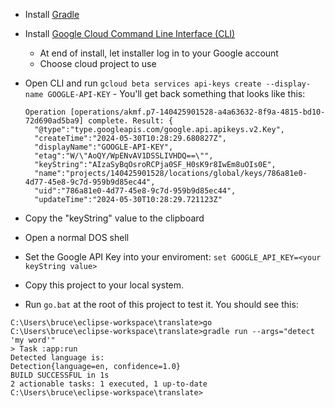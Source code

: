 - Install [Gradle](https://gradle.org/install/)
- Install [Google Cloud Command Line Interface (CLI)](https://cloud.google.com/sdk/docs/install)
    - At end of install, let installer log in to your Google account
    - Choose cloud project to use
- Open CLI and run `gcloud beta services api-keys create --display-name GOOGLE-API-KEY`
      - You'll get back something that looks like this:
  
  ```
  Operation [operations/akmf.p7-140425901528-a4a63632-8f9a-4815-bd10-72d690ad5ba9] complete. Result: {
    "@type":"type.googleapis.com/google.api.apikeys.v2.Key",
    "createTime":"2024-05-30T10:28:29.680827Z",
    "displayName":"GOOGLE-API-KEY",
    "etag":"W/\"AoQY/WpENvAV1DSSLIVHDQ==\"",
    "keyString":"AIzaSyBqOsroRCPja0SF_H0sK9r8IwEm8uOIs0E",
    "name":"projects/140425901528/locations/global/keys/786a81e0-4d77-45e8-9c7d-959b9d85ec44",
    "uid":"786a81e0-4d77-45e8-9c7d-959b9d85ec44",
    "updateTime":"2024-05-30T10:28:29.721123Z"
- Copy the "keyString" value to the clipboard
- Open a normal DOS shell
- Set the Google API Key into your enviroment:  `set GOOGLE_API_KEY=<your keyString value>`
- Copy this project to your local system.
- Run `go.bat` at the root of this project to test it.  You should see this:
```
C:\Users\bruce\eclipse-workspace\translate>go
C:\Users\bruce\eclipse-workspace\translate>gradle run --args="detect 'my word'"
> Task :app:run
Detected language is:
Detection{language=en, confidence=1.0}
BUILD SUCCESSFUL in 1s
2 actionable tasks: 1 executed, 1 up-to-date
C:\Users\bruce\eclipse-workspace\translate>
```


